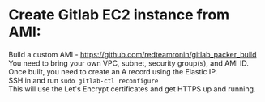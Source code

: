 # Create Gitlab EC2 instance from AMI:</br>
Build a custom AMI - https://github.com/redteamronin/gitlab_packer_build</br>
You need to bring your own VPC, subnet, security group(s), and AMI ID.</br>
Once built, you need to create an A record using the Elastic IP.</br>
SSH in and run `sudo gitlab-ctl reconfigure`</br>
This will use the Let's Encrypt certificates and get HTTPS up and running.
